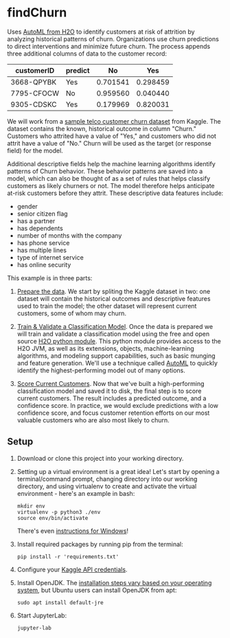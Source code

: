 # findChurn
Uses [AutoML from H2O](https://docs.h2o.ai/h2o/latest-stable/h2o-docs/automl.html) to identify customers at risk of attrition by analyzing historical patterns of churn. Organizations use churn predictions to direct interventions and minimize future churn. The process appends three additional columns of data to the customer record:

| customerID | predict | No | Yes |
| --- | --- | --- | --- |
| 3668-QPYBK | Yes | 0.701541 | 0.298459 |
| 7795-CFOCW | No | 0.959560 | 0.040440 |
| 9305-CDSKC | Yes | 0.179969 | 0.820031 |

We will work from a [sample telco customer churn dataset](https://www.kaggle.com/blastchar/telco-customer-churn) from Kaggle. The dataset contains the known, historical outcome in column "Churn." Customers who attrited have a value of "Yes," and customers who did not attrit have a value of "No." Churn will be used as the target (or response field) for the model.

Additional descriptive fields help the machine learning algorithms identify patterns of Churn behavior. These behavior patterns are saved into a model, which can also be thought of as a set of rules that helps classify customers as likely churners or not. The model therefore helps anticipate at-risk customers before they attrit. These descriptive data features include:

* gender
* senior citizen flag
* has a partner
* has dependents
* number of months with the company
* has phone service
* has multiple lines
* type of internet service
* has online security

This example is in three parts:

1. [Prepare the data](https://github.com/jeffmaddocks/findChurn/blob/master/prepare%20data.ipynb). We start by spliting the Kaggle dataset in two:  one dataset will contain the historical outcomes and descriptive features used to train the model; the other dataset will represent current customers, some of whom may churn.

2. [Train & Validate a Classification Model](https://github.com/jeffmaddocks/findChurn/blob/master/build%20churn%20model.ipynb). Once the data is prepared we will train and validate a classification model using the free and open source [H2O python module](https://docs.h2o.ai/h2o/latest-stable/h2o-py/docs/intro.html). This python module provides access to the H2O JVM, as well as its extensions, objects, machine-learning algorithms, and modeling support capabilities, such as basic munging and feature generation. We'll use a technique called [AutoML](https://docs.h2o.ai/h2o/latest-stable/h2o-py/docs/modeling.html#h2oautoml) to quickly identify the highest-performing model out of many options. 

3. [Score Current Customers](https://github.com/jeffmaddocks/findChurn/blob/master/score%20current%20customers.ipynb). Now that we've built a high-performing classification model and saved it to disk, the final step is to score current customers. The result includes a predicted outcome, and a confidence score. In practice, we would exclude predictions with a low confidence score, and focus customer retention efforts on our most valuable customers who are also most likely to churn.

## Setup

1. Download or clone this project into your working directory.

2. Setting up a virtual environment is a great idea! Let's start by opening a terminal/command prompt, changing directory into our working directory, and using virtualenv to create and activate the virtual environment - here's an example in bash:
    ```
    mkdir env
    virtualenv -p python3 ./env
    source env/bin/activate
    ```
    There's even [instructions for Windows](https://programwithus.com/learn/python/pip-virtualenv-windows)!

3. Install required packages by running pip from the terminal: 
    ```
    pip install -r 'requirements.txt'
    ```

4. Configure your [Kaggle API credentials](https://github.com/Kaggle/kaggle-api).

5. Install OpenJDK. The [installation steps vary based on your operating system](https://openjdk.java.net/install/), but Ubuntu users can install OpenJDK from apt:
    ```
    sudo apt install default-jre
    ```

6. Start JupyterLab: 
    ```
    jupyter-lab
    ```
